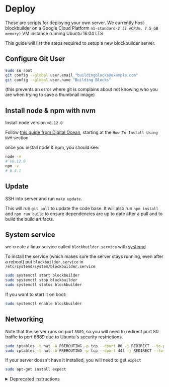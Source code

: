 # Deploy
These are scripts for deploying your own server. We currently host blockbuilder on a Google Cloud Platform `n1-standard-2 (2 vCPUs, 7.5 GB memory)` VM instance running Ubuntu 16.04 LTS

This guide will list the steps required to setup a new blockbuilder server.

## Configure Git User

```bash
sudo su root
git config --global user.email "buildingblocks@example.com"
git config --global user.name "Building Blocks"
 ```
 
(this prevents an error where git is complains about not knowing who you are when trying to save a thumbnail image)  

## Install node & npm with nvm

Install  node version `v8.12.0` 

Follow [this guide from Digital Ocean](https://www.digitalocean.com/community/tutorials/how-to-install-node-js-on-ubuntu-16-04), starting at the `How To Install Using NVM` section

once you install node & npm, you should see:

```bash
node -v
# v8.12.0
npm -v
# 6.4.1
```

## Update
SSH into server and run `make update`.

This will run `git pull` to update the code base. It will also run `npm install` and `npm run build` to ensure dependencies are up to date after a pull and to build the build artifacts. 

## System service
we create a linux service called `blockbuilder.service` with [systemd](https://en.wikipedia.org/wiki/Systemd)

To install the service (which makes sure the server stays running, even after a reboot) put `blockbuilder.service`
in `/etc/systemd/system/blockbuilder.service`  

```bash
sudo systemctl start blockbuilder
sudo systemctl stop blockbuilder
sudo systemctl status blockbuilder
```

If you want to start it on boot:

```bash
sudo systemctl enable blockbuilder
```

## Networking
Note that the server runs on port `8889`, so you will need to redirect port 80 traffic to port 8889 due to Ubuntu's security restrictions.

```bash
sudo iptables -t nat -A PREROUTING -p tcp --dport 80 -j REDIRECT --to-port 8889
sudo iptables -t nat -A PREROUTING -p tcp --dport 443 -j REDIRECT --to-port 8443
```



If your server doesn't have it installed, you will need to get `expect`
```bash
sudo apt-get install expect
````

<details>
<summary>Deprecated instructions</summary>
 
# Amazon AMI
You can install everything yourself, or use a pre-packaged AMI running Ubuntu 14.04 with everything up and running. The AMI id is `ami-d52e87be`. The user is `ubuntu` and the code is deployed in `/home/ubuntu/Code/building-blocks`. 

# Roll Your Own Server
If you wish to roll your own server, the following steps serve as a guide for getting everything up and running.

## IP Tables
Note that the server runs on port `8889`, so you will need to redirect port 80 traffic to port 8889. You can do this on ubuntu by using `iptables-persistent` and adding the following to end of `/etc/iptables/rules.v4`:
```
# Route ports to app
*nat
:PREROUTING ACCEPT [1:48]
:INPUT ACCEPT [13:816]
:OUTPUT ACCEPT [18:1447]
:POSTROUTING ACCEPT [18:1447]
-A PREROUTING -p tcp -m tcp --dport 80 -j REDIRECT --to-ports 8889
-A PREROUTING -p tcp -m tcp --dport 443 -j REDIRECT --to-ports 8443
COMMIT
#Done
```
## Upstart / Monit
The following assumes that everything is setup in `/home/ubuntu/Code/building-blocks`

### upstart
[Upstart](http://upstart.ubuntu.com/) provides a way to start / stop services.

#### building-blocks.conf
This is the upstart script which allows us to run `service building-blocks start` to startup the service. Copy to `/etc/init/building-blocks.conf`.

### monit
[Monit](https://mmonit.com/monit/) will watch processes and restart them if they stop. It is optional. 

#### monitrc
Configuration file for monit. Copy to `/etc/monit/monitrc`

### monit-building-blocks
Configuration file for watching building-blocks with monit. Copy to `/etc/monit/conf.d/building-blocks`
</details>
